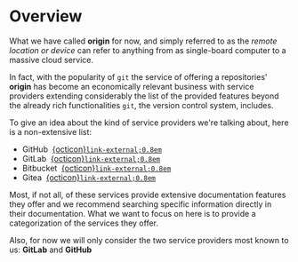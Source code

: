 # Overview

What we have called **origin** for now, and simply referred to as the _remote location or device_ can refer to anything from as single-board computer to a massive cloud service.

In fact, with the popularity of `git` the service of offering a repositories' **origin** has become an economically relevant business with service providers extending considerably the list of the provided features beyond the already rich functionalities `git`, the version control system, includes.


To give an idea about the kind of service providers we're talking about, here is a non-extensive list:

- GitHub &nbsp;[{octicon}`link-external;0.8em`](https://github.com)
- GitLab &nbsp;[{octicon}`link-external;0.8em`](https://gitlab.com)
- Bitbucket &nbsp;[{octicon}`link-external;0.8em`](https://bitbucket.org)
- Gitea &nbsp;[{octicon}`link-external;0.8em`](https://gitea.com)

Most, if not all, of these services provide extensive documentation features they offer and we recommend searching specific information directly in their documentation.
What we want to focus on here is to provide a categorization of the services they offer.

Also, for now we will only consider the two service providers most known to us: **GitLab** and **GitHub**
